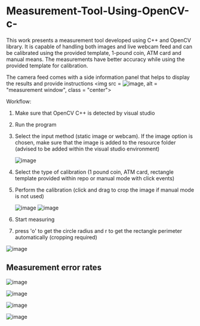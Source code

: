 # Measurement-Tool-Using-OpenCV-c-
This work presents a measurement tool developed using C++ and OpenCV library. It is capable of handling both images and live webcam feed and can be calibrated using the provided template, 1-pound coin, ATM card and manual means.  The measurements have better accuracy while using the provided template for calibration.

The camera feed comes with a side information panel that helps to display the results and provide instructions
<img src = ![image](https://github.com/ShanMallinathan/Measurement-Tool-OpenCV/assets/115928550/e7edb1f5-f0eb-48a3-aa5d-07b244211266), alt = "measurement window", class = "center">

Workflow:

1. Make sure that OpenCV C++ is detected by visual studio
2. Run the program
3. Select the input method (static image or webcam). If the image option is chosen, make sure that the image is added to the resource folder (advised to be added within the visual studio environment)

    ![image](https://github.com/ShanMallinathan/Measurement-Tool-OpenCV/assets/115928550/b54c1113-b362-4a8c-9b19-fdc40224e6f6)
   
4. Select the type of calibration (1 pound coin, ATM card, rectangle template provided within repo or manual mode with click events)
5. Perform the calibration (click and drag to crop the image if manual mode is not used)
   
   ![image](https://github.com/ShanMallinathan/Measurement-Tool-OpenCV/assets/115928550/fa93d9ea-d86d-47c5-9b35-8055a0e1f559)
   ![image](https://github.com/ShanMallinathan/Measurement-Tool-OpenCV/assets/115928550/4d7fb996-1452-4093-8d0e-4f28d71aca61)
   
6. Start measuring
7. press 'o' to get the circle radius and r to get the rectangle perimeter automatically (cropping required)

![image](https://github.com/ShanMallinathan/Measurement-Tool-OpenCV/assets/115928550/b6fa0b27-466e-466e-81a0-279fc823c647)

<h2>Measurement error rates</h2>

![image](https://github.com/ShanMallinathan/Measurement-Tool-OpenCV/assets/115928550/63349697-bf86-47ca-ae4c-eb8b10f2137d)

![image](https://github.com/ShanMallinathan/Measurement-Tool-OpenCV/assets/115928550/e18a9087-e4b0-4c16-a759-43d41e462c83)

![image](https://github.com/ShanMallinathan/Measurement-Tool-OpenCV/assets/115928550/c87842df-548a-43b6-a6be-fec271c73666)

![image](https://github.com/ShanMallinathan/Measurement-Tool-OpenCV/assets/115928550/51dfe303-2c65-4a1a-924a-023764debb77)
